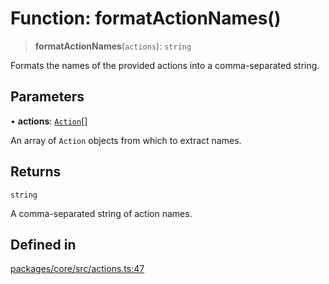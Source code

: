 # Function: formatActionNames()

> **formatActionNames**(`actions`): `string`

Formats the names of the provided actions into a comma-separated string.

## Parameters

• **actions**: [`Action`](../interfaces/Action.md)[]

An array of `Action` objects from which to extract names.

## Returns

`string`

A comma-separated string of action names.

## Defined in

[packages/core/src/actions.ts:47](https://github.com/okcashpro/okai/blob/7fcf54e7fb2ba027d110afcc319c0b01b3f181dc/packages/core/src/actions.ts#L47)
